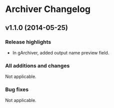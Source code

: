 Archiver Changelog
==================

## v1.1.0 (2014-05-25)
### Release highlights
  - In gArchiver, added output name preview field.

### All additions and changes
Not applicable.

### Bug fixes
Not applicable.
